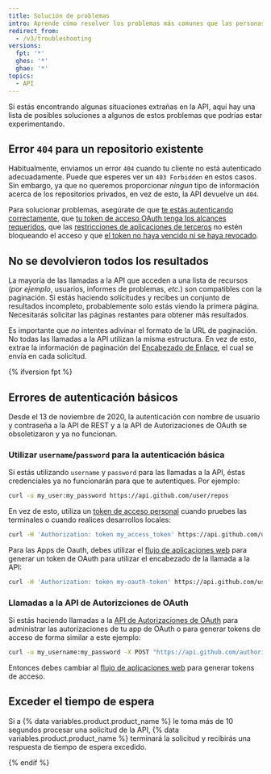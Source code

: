 ```yaml
---
title: Solución de problemas
intro: Aprende cómo resolver los problemas más comunes que las personas pueden encontrar en la API de REST.
redirect_from:
  - /v3/troubleshooting
versions:
  fpt: '*'
  ghes: '*'
  ghae: '*'
topics:
  - API
---
```




Si estás encontrando algunas situaciones extrañas en la API, aquí hay una lista de posibles soluciones a algunos de estos problemas que podrías estar experimentando.

## Error `404` para un repositorio existente

Habitualmente, enviamos un error `404` cuando tu cliente no está autenticado adecuadamente. Puede que esperes ver un `403 Forbidden` en estos casos. Sin embargo, ya que no queremos proporcionar _ningun_ tipo de información acerca de los repositorios privados, en vez de esto, la API devuelve un `404`.

Para solucionar problemas, asegúrate de que [te estás autenticando correctamente](/guides/getting-started/), que [tu token de acceso OAuth tenga los alcances requeridos](/apps/building-oauth-apps/understanding-scopes-for-oauth-apps/), que las [restricciones de aplicaciones de terceros][oap-guide] no estén bloqueando el acceso y que [el token no haya vencido ni se haya revocado](/github/authenticating-to-github/keeping-your-account-and-data-secure/token-expiration-and-revocation).

## No se devolvieron todos los resultados

La mayoría de las llamadas a la API que acceden a una lista de recursos (_por ejemplo_, usuarios, informes de problemas, _etc._) son compatibles con la paginación. Si estás haciendo solicitudes y recibes un conjunto de resultados incompleto, probablemente solo estás viendo la primera página. Necesitarás solicitar las páginas restantes para obtener más resultados.

Es importante que *no* intentes adivinar el formato de la URL de paginación. No todas las llamadas a la API utilizan la misma estructura. En vez de esto, extrae la información de paginación del [Encabezado de Enlace](/rest#pagination), el cual se envía en cada solicitud.

{% ifversion fpt %}
## Errores de autenticación básicos

Desde el 13 de noviembre de 2020, la autenticación con nombre de usuario y contraseña a la API de REST y a la API de Autorizaciones de OAuth se obsoletizaron y ya no funcionan.

### Utilizar `username`/`password` para la autenticación básica

Si estás utilizando `username` y `password` para las llamadas a la API, éstas credenciales ya no funcionarán para que te autentiques. Por ejemplo:

```bash
curl -u my_user:my_password https://api.github.com/user/repos
```

En vez de esto, utiliza un [token de acceso personal](/github/authenticating-to-github/creating-a-personal-access-token-for-the-command-line) cuando pruebes las terminales o cuando realices desarrollos locales:

```bash
curl -H 'Authorization: token my_access_token' https://api.github.com/user/repos
```

Para las Apps de Oauth, debes utilizar el [flujo de aplicaciones web](/apps/building-oauth-apps/authorizing-oauth-apps/#web-application-flow) para generar un token de OAuth para utilizar el encabezado de la llamada a la API:

```bash
curl -H 'Authorization: token my-oauth-token' https://api.github.com/user/repos
```

### Llamadas a la API de Autorizciones de OAuth

Si estás haciendo llamadas a la [API de Autorizaciones de OAuth](/enterprise-server/rest/reference/oauth-authorizations) para administrar las autorizaciones de tu app de OAuth o para generar tokens de acceso de forma similar a este ejemplo:

```bash
curl -u my_username:my_password -X POST "https://api.github.com/authorizations" -d '{"scopes":["public_repo"], "note":"my token", "client_id":"my_client_id", "client_secret":"my_client_secret"}'
```

Entonces debes cambiar al [flujo de aplicaciones web](/apps/building-oauth-apps/authorizing-oauth-apps/#web-application-flow) para generar tokens de acceso.

## Exceder el tiempo de espera

Si a {% data variables.product.product_name %} le toma más de 10 segundos procesar una solicitud de la API, {% data variables.product.product_name %} terminará la solicitud y recibirás una respuesta de tiempo de espera excedido.

{% endif %}

[oap-guide]: https://developer.github.com/changes/2015-01-19-an-integrators-guide-to-organization-application-policies/
